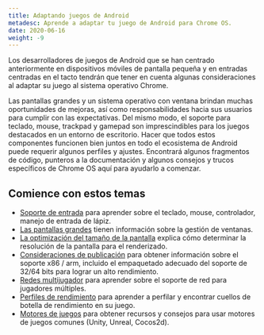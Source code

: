```yaml
---
title: Adaptando juegos de Android
metadesc: Aprende a adaptar tu juego de Android para Chrome OS.
date: 2020-06-16
weight: -9
---
```


Los desarrolladores de juegos de Android que se han centrado anteriormente en dispositivos móviles de pantalla pequeña y en entradas centradas en el tacto tendrán que tener en cuenta algunas consideraciones al adaptar su juego al sistema operativo Chrome.

Las pantallas grandes y un sistema operativo con ventana brindan muchas oportunidades de mejoras, así como responsabilidades hacia sus usuarios para cumplir con las expectativas. Del mismo modo, el soporte para teclado, mouse, trackpad y gamepad son imprescindibles para los juegos destacados en un entorno de escritorio. Hacer que todos estos componentes funcionen bien juntos en todo el ecosistema de Android puede requerir algunos perfiles y ajustes. Encontrará algunos fragmentos de código, punteros a la documentación y algunos consejos y trucos específicos de Chrome OS aquí para ayudarlo a comenzar.

## Comience con estos temas

- [Soporte de entrada](/{{locale.code}}/games/optimizing-games-inputs) para aprender sobre el teclado, mouse, controlador, manejo de entrada de lápiz.
- [Las pantallas grandes](/{{locale.code}}/games/optimizing-games-windowing) tienen información sobre la gestión de ventanas.
- [La optimización del tamaño de la pantalla](/{{locale.code}}/games/optimizing-games-display) explica cómo determinar la resolución de la pantalla para el renderizado.
- [Consideraciones de publicación](/{{locale.code}}/games/optimizing-games-publishing) para obtener información sobre el soporte x86 / arm, incluido el empaquetado adecuado del soporte de 32/64 bits para lograr un alto rendimiento.
- [Redes multijugador](/{{locale.code}}/games/optimizing-games-networking) para aprender sobre el soporte de red para jugadores múltiples.
- [Perfiles de rendimiento](/{{locale.code}}/games/optimizing-games-profiling) para aprender a perfilar y encontrar cuellos de botella de rendimiento en su juego.
- [Motores de juegos](/{{locale.code}}/games/optimizing-games-engines) para obtener recursos y consejos para usar motores de juegos comunes (Unity, Unreal, Cocos2d).
